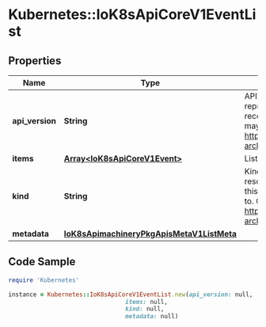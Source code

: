 # Kubernetes::IoK8sApiCoreV1EventList

## Properties

Name | Type | Description | Notes
------------ | ------------- | ------------- | -------------
**api_version** | **String** | APIVersion defines the versioned schema of this representation of an object. Servers should convert recognized schemas to the latest internal value, and may reject unrecognized values. More info: https://git.k8s.io/community/contributors/devel/sig-architecture/api-conventions.md#resources | [optional] 
**items** | [**Array&lt;IoK8sApiCoreV1Event&gt;**](IoK8sApiCoreV1Event.md) | List of events | 
**kind** | **String** | Kind is a string value representing the REST resource this object represents. Servers may infer this from the endpoint the client submits requests to. Cannot be updated. In CamelCase. More info: https://git.k8s.io/community/contributors/devel/sig-architecture/api-conventions.md#types-kinds | [optional] 
**metadata** | [**IoK8sApimachineryPkgApisMetaV1ListMeta**](IoK8sApimachineryPkgApisMetaV1ListMeta.md) |  | [optional] 

## Code Sample

```ruby
require 'Kubernetes'

instance = Kubernetes::IoK8sApiCoreV1EventList.new(api_version: null,
                                 items: null,
                                 kind: null,
                                 metadata: null)
```


